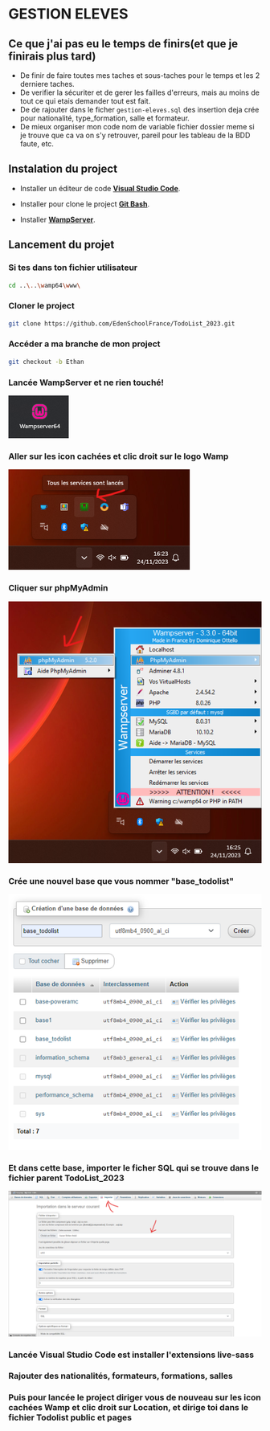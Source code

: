 # GESTION ELEVES

## Ce que j'ai pas eu le temps de finirs(et que je finirais plus tard)

- De finir de faire toutes mes taches et sous-taches pour le temps et les 2 derniere taches.
- De verifier la sécuriter et de gerer les failles d'erreurs, mais au moins de tout ce qui etais demander tout est fait.
- De de rajouter dans le ficher `gestion-eleves.sql` des insertion deja crée pour nationalité, type_formation, salle et formateur.
- De mieux organiser mon code nom de variable fichier dossier meme si je trouve que ca va on s'y retrouver, pareil pour les tableau de la BDD faute, etc.

## Instalation du project

- Installer un éditeur de code **[Visual Studio Code](https://code.visualstudio.com/)**.

- Installer pour clone le project **[Git Bash](https://git-scm.com/downloads)**.

- Installer **[WampServer](https://sourceforge.net/projects/wampserver/)**.

## Lancement du projet

### Si tes dans ton fichier utilisateur

```bash
cd ..\..\wamp64\www\
```

### Cloner le project

```bash
git clone https://github.com/EdenSchoolFrance/TodoList_2023.git
```

### Accéder a ma branche de mon project

```bash
git checkout -b Ethan
```

### Lancée WampServer et ne rien touché!

![icon cachées](resources/wampLancement.png)

### Aller sur les icon cachées et clic droit sur le logo Wamp

![icon cachées](resources/wampIconCachee.png)

### Cliquer sur phpMyAdmin

![Wamp](resources/phpMyAdmin.png)

### Crée une nouvel base que vous nommer "base_todolist"

![nouvel base](resources/nouvelBase.png)

### Et dans cette base, importer le ficher SQL qui se trouve dans le fichier parent TodoList_2023

![Importation](resources/importer.png)

### Lancée Visual Studio Code est installer l'extensions live-sass

### Rajouter des nationalités, formateurs, formations, salles

### Puis pour lancée le project diriger vous de nouveau sur les icon cachées Wamp et clic droit sur Location, et dirige toi dans le fichier Todolist public et pages
